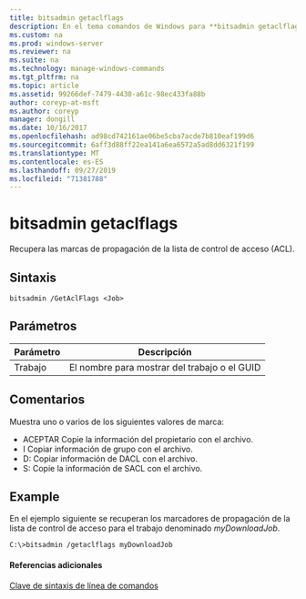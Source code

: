 ```yaml
---
title: bitsadmin getaclflags
description: En el tema comandos de Windows para **bitsadmin getaclflags** se recuperan las marcas de propagación de la lista de control de acceso.
ms.custom: na
ms.prod: windows-server
ms.reviewer: na
ms.suite: na
ms.technology: manage-windows-commands
ms.tgt_pltfrm: na
ms.topic: article
ms.assetid: 99266def-7479-4430-a61c-98ec433fa88b
author: coreyp-at-msft
ms.author: coreyp
manager: dongill
ms.date: 10/16/2017
ms.openlocfilehash: ad98cd742161ae06be5cba7acde7b810eaf199d6
ms.sourcegitcommit: 6aff3d88ff22ea141a6ea6572a5ad8dd6321f199
ms.translationtype: MT
ms.contentlocale: es-ES
ms.lasthandoff: 09/27/2019
ms.locfileid: "71381788"
---
```

# <a name="bitsadmin-getaclflags"></a>bitsadmin getaclflags

Recupera las marcas de propagación de la lista de control de acceso (ACL).

## <a name="syntax"></a>Sintaxis

```
bitsadmin /GetAclFlags <Job>
```

## <a name="parameters"></a>Parámetros

|Parámetro|Descripción|
|---------|-----------|
|Trabajo|El nombre para mostrar del trabajo o el GUID|

## <a name="remarks"></a>Comentarios

Muestra uno o varios de los siguientes valores de marca:
-   ACEPTAR Copie la información del propietario con el archivo.
-   I Copiar información de grupo con el archivo.
-   D: Copiar información de DACL con el archivo.
-   S: Copie la información de SACL con el archivo.

## <a name="BKMK_examples"></a>Example

En el ejemplo siguiente se recuperan los marcadores de propagación de la lista de control de acceso para el trabajo denominado *myDownloadJob*.
```
C:\>bitsadmin /getaclflags myDownloadJob
```

#### <a name="additional-references"></a>Referencias adicionales

[Clave de sintaxis de línea de comandos](command-line-syntax-key.md)